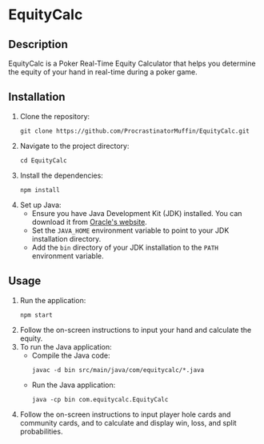 # EquityCalc

## Description
EquityCalc is a Poker Real-Time Equity Calculator that helps you determine the equity of your hand in real-time during a poker game.

## Installation
1. Clone the repository:
   ```
   git clone https://github.com/ProcrastinatorMuffin/EquityCalc.git
   ```
2. Navigate to the project directory:
   ```
   cd EquityCalc
   ```
3. Install the dependencies:
   ```
   npm install
   ```
4. Set up Java:
   - Ensure you have Java Development Kit (JDK) installed. You can download it from [Oracle's website](https://www.oracle.com/java/technologies/javase-jdk11-downloads.html).
   - Set the `JAVA_HOME` environment variable to point to your JDK installation directory.
   - Add the `bin` directory of your JDK installation to the `PATH` environment variable.

## Usage
1. Run the application:
   ```
   npm start
   ```
2. Follow the on-screen instructions to input your hand and calculate the equity.
3. To run the Java application:
   - Compile the Java code:
     ```
     javac -d bin src/main/java/com/equitycalc/*.java
     ```
   - Run the Java application:
     ```
     java -cp bin com.equitycalc.EquityCalc
     ```
4. Follow the on-screen instructions to input player hole cards and community cards, and to calculate and display win, loss, and split probabilities.
